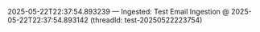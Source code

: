 2025-05-22T22:37:54.893239 — Ingested: Test Email Ingestion @ 2025-05-22T22:37:54.893142 (threadId: test-20250522223754)
